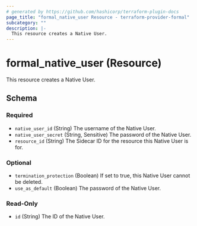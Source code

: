 ```yaml
---
# generated by https://github.com/hashicorp/terraform-plugin-docs
page_title: "formal_native_user Resource - terraform-provider-formal"
subcategory: ""
description: |-
  This resource creates a Native User.
---
```


# formal_native_user (Resource)

This resource creates a Native User.



<!-- schema generated by tfplugindocs -->
## Schema

### Required

- `native_user_id` (String) The username of the Native User.
- `native_user_secret` (String, Sensitive) The password of the Native User.
- `resource_id` (String) The Sidecar ID for the resource this Native User is for.

### Optional

- `termination_protection` (Boolean) If set to true, this Native User cannot be deleted.
- `use_as_default` (Boolean) The password of the Native User.

### Read-Only

- `id` (String) The ID of the Native User.


